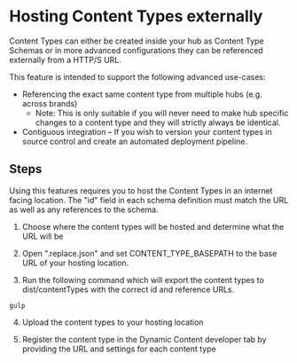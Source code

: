# Hosting Content Types externally

Content Types can either be created inside your hub as Content Type Schemas or in more advanced configurations they can be referenced externally from a HTTP/S URL.

This feature is intended to support the following advanced use-cases:

* Referencing the exact same content type from multiple hubs (e.g. across brands)
  * Note: This is only suitable if you will never need to make hub specific changes to a content type and they will strictly always be identical.
* Contiguous integration – If you wish to version your content types in source control and create an automated deployment pipeline.

## Steps

Using this features requires you to host the Content Types in an internet facing location. The "id" field in each schema definition must match the URL as well as any references to the schema.

1. Choose where the content types will be hosted and determine what the URL will be

2. Open ".replace.json" and set CONTENT_TYPE_BASEPATH to the base URL of your hosting location.

3. Run the following command which will export the content types to dist/contentTypes with the correct id and reference URLs.

```
gulp
```

4. Upload the content types to your hosting location

5. Register the content type in the Dynamic Content developer tab by providing the URL and settings for each content type

